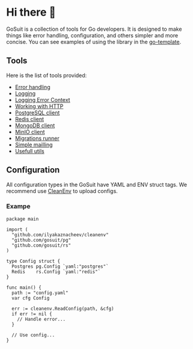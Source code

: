 # Hi there 👋

GoSuit is a collection of tools for Go developers. It is designed to make things like error handling, configuration, and others simpler and more concise. You can see examples of using the library in the <a href="https://github.com/nikitaSstepanov/go-template">go-template</a>.

## Tools

Here is the list of tools provided:

- <a href="https://github.com/gosuit/e">Error handling</a>
- <a href="https://github.com/gosuit/sl">Logging</a>
- <a href="https://github.com/gosuit/lec">Logging Error Context</a>
- <a href="https://github.com/gosuit/httper">Working with HTTP</a>
- <a href="https://github.com/gosuit/pg">PostgreSQL client</a>
- <a href="https://github.com/gosuit/rs">Redis client</a>
- <a href="https://github.com/gosuit/mongo">MongoDB client</a>
- <a href="https://github.com/gosuit/minio">MinIO client</a>
- <a href="https://github.com/gosuit/migrate">Migrations runner</a>
- <a href="https://github.com/gosuit/mail">Simple mailling</a>
- <a href="https://github.com/gosuit/utils">Usefull utils</a>

## Configuration

All configuration types in the GoSuit have YAML and ENV struct tags. We recommend use <a href="https://github.com/ilyakaznacheev/cleanenv">CleanEnv</a> to upload configs.

### Exampe

```golang
package main

import (
  "github.com/ilyakaznacheev/cleanenv"
  "github.com/gosuit/pg"
  "github.com/gosuit/rs"
)

type Config struct {
  Postgres pg.Config `yaml:"postgres"`
  Redis    rs.Config `yaml:"redis"`
}

func main() {
  path := "config.yaml"
  var cfg Config

  err := cleanenv.ReadConfig(path, &cfg)
  if err != nil {
    // Handle error...
  }

  // Use config...
}
```
